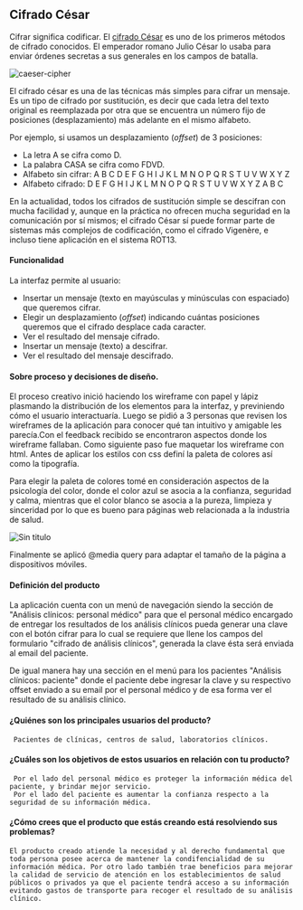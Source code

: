 ## Cifrado César

Cifrar significa codificar. El [cifrado César](https://en.wikipedia.org/wiki/Caesar_cipher) es uno de los primeros métodos de cifrado conocidos. El emperador romano Julio César lo usaba para enviar órdenes secretas a sus generales en los campos de batalla.

![caeser-cipher](https://upload.wikimedia.org/wikipedia/commons/thumb/2/2b/Caesar3.svg/2000px-Caesar3.svg.png)

El cifrado césar es una de las técnicas más simples para cifrar un mensaje. Es un tipo de cifrado por sustitución, es decir que cada letra del texto original es reemplazada por otra que se encuentra un número fijo de posiciones (desplazamiento) más adelante en el mismo alfabeto.

Por ejemplo, si usamos un desplazamiento (_offset_) de 3 posiciones:

- La letra A se cifra como D.
- La palabra CASA se cifra como FDVD.
- Alfabeto sin cifrar: A B C D E F G H I J K L M N O P Q R S T U V W X Y Z
- Alfabeto cifrado: D E F G H I J K L M N O P Q R S T U V W X Y Z A B C

En la actualidad, todos los cifrados de sustitución simple se descifran con mucha facilidad y, aunque en la práctica no ofrecen mucha seguridad en la comunicación por sí mismos; el cifrado César sí puede formar parte de sistemas más complejos de codificación, como el cifrado Vigenère, e incluso tiene aplicación en el sistema ROT13.


#### Funcionalidad 
La interfaz permite al usuario:

- Insertar un mensaje (texto en mayúsculas y minúsculas con espaciado) que queremos cifrar.
- Elegir un desplazamiento (_offset_) indicando cuántas posiciones queremos que el cifrado desplace cada caracter.
- Ver el resultado del mensaje cifrado.
- Insertar un mensaje (texto) a descifrar.
- Ver el resultado del mensaje descifrado.

#### Sobre proceso y decisiones de diseño.
  El proceso creativo inició haciendo los wireframe con papel y lápiz plasmando la distribución de los elementos para la interfaz, y previniendo cómo el usuario interactuaría. Luego se pidió a 3 personas que revisen los wireframes de la aplicación para conocer qué tan intuitivo y amigable les parecía.Con el feedback recibido se encontraron aspectos donde los wireframe fallaban.
  Como siguiente paso fue maquetar los wireframe con html.
  Antes de aplicar los estilos con css definí la paleta de colores así como la tipografía. 
	
  Para elegir la paleta de colores tomé en consideración aspectos de la psicología del color, donde el color azul se asocia a la confianza, seguridad y calma, mientras que el color blanco se asocia a la pureza, limpieza y sinceridad por lo que es bueno para páginas web relacionada a la industria de salud.

  ![Sin titulo](src/img/paleta-colores.jpg)

  Finalmente se aplicó @media query para adaptar el tamaño de la página a dispositivos móviles. 
    

#### Definición del producto
La aplicación cuenta con un menú de navegación siendo la sección de "Análisis clínicos: personal médico" para que el personal médico encargado de entregar los resultados de los análisis clínicos pueda generar una clave con el botón cifrar para lo cual se requiere que llene los campos del formulario "cifrado de análisis clínicos", generada la clave ésta será enviada al email del paciente.  

De igual manera hay una sección en el menú para los pacientes "Análisis clínicos: paciente" donde el paciente debe ingresar la clave y su respectivo offset enviado a su email por el personal médico y de esa forma ver el resultado de su análisis clínico.

#### ¿Quiénes son los principales usuarios del producto?
	 Pacientes de clínicas, centros de salud, laboratorios clínicos.

#### ¿Cuáles son los objetivos de estos usuarios en relación con tu producto?
	 Por el lado del personal médico es proteger la información médica del paciente, y brindar mejor servicio.
	 Por el lado del paciente es aumentar la confianza respecto a la seguridad de su información médica.

#### ¿Cómo crees que el producto que estás creando está resolviendo sus problemas?
	El producto creado atiende la necesidad y al derecho fundamental que toda persona posee acerca de mantener la condifencialidad de su información médica. Por otro lado también trae beneficios para mejorar la calidad de servicio de atención en los establecimientos de salud públicos o privados ya que el paciente tendrá acceso a su información evitando gastos de transporte para recoger el resultado de su análisis clínico.  

 



